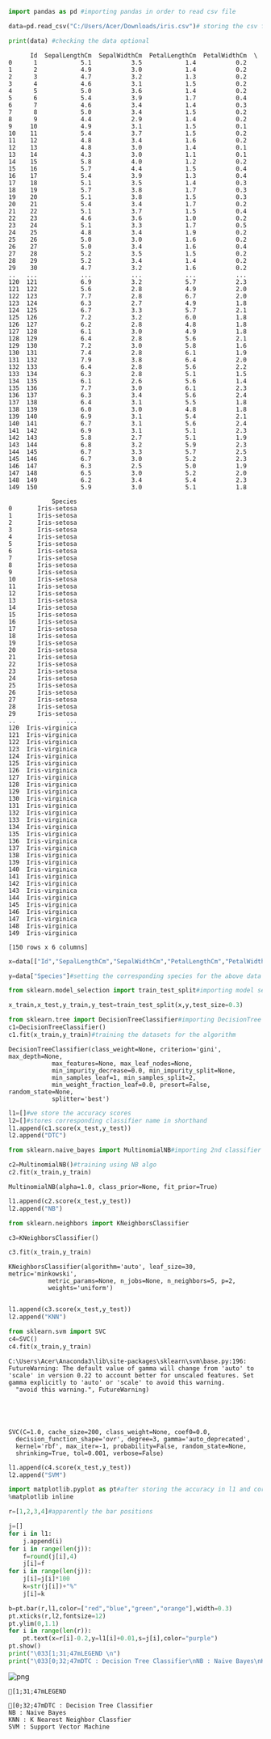 

```python
import pandas as pd #importing pandas in order to read csv file
```


```python
data=pd.read_csv("C:/Users/Acer/Downloads/iris.csv")# storing the csv file components in data variable
```


```python
print(data) #checking the data optional
```

          Id  SepalLengthCm  SepalWidthCm  PetalLengthCm  PetalWidthCm  \
    0      1            5.1           3.5            1.4           0.2   
    1      2            4.9           3.0            1.4           0.2   
    2      3            4.7           3.2            1.3           0.2   
    3      4            4.6           3.1            1.5           0.2   
    4      5            5.0           3.6            1.4           0.2   
    5      6            5.4           3.9            1.7           0.4   
    6      7            4.6           3.4            1.4           0.3   
    7      8            5.0           3.4            1.5           0.2   
    8      9            4.4           2.9            1.4           0.2   
    9     10            4.9           3.1            1.5           0.1   
    10    11            5.4           3.7            1.5           0.2   
    11    12            4.8           3.4            1.6           0.2   
    12    13            4.8           3.0            1.4           0.1   
    13    14            4.3           3.0            1.1           0.1   
    14    15            5.8           4.0            1.2           0.2   
    15    16            5.7           4.4            1.5           0.4   
    16    17            5.4           3.9            1.3           0.4   
    17    18            5.1           3.5            1.4           0.3   
    18    19            5.7           3.8            1.7           0.3   
    19    20            5.1           3.8            1.5           0.3   
    20    21            5.4           3.4            1.7           0.2   
    21    22            5.1           3.7            1.5           0.4   
    22    23            4.6           3.6            1.0           0.2   
    23    24            5.1           3.3            1.7           0.5   
    24    25            4.8           3.4            1.9           0.2   
    25    26            5.0           3.0            1.6           0.2   
    26    27            5.0           3.4            1.6           0.4   
    27    28            5.2           3.5            1.5           0.2   
    28    29            5.2           3.4            1.4           0.2   
    29    30            4.7           3.2            1.6           0.2   
    ..   ...            ...           ...            ...           ...   
    120  121            6.9           3.2            5.7           2.3   
    121  122            5.6           2.8            4.9           2.0   
    122  123            7.7           2.8            6.7           2.0   
    123  124            6.3           2.7            4.9           1.8   
    124  125            6.7           3.3            5.7           2.1   
    125  126            7.2           3.2            6.0           1.8   
    126  127            6.2           2.8            4.8           1.8   
    127  128            6.1           3.0            4.9           1.8   
    128  129            6.4           2.8            5.6           2.1   
    129  130            7.2           3.0            5.8           1.6   
    130  131            7.4           2.8            6.1           1.9   
    131  132            7.9           3.8            6.4           2.0   
    132  133            6.4           2.8            5.6           2.2   
    133  134            6.3           2.8            5.1           1.5   
    134  135            6.1           2.6            5.6           1.4   
    135  136            7.7           3.0            6.1           2.3   
    136  137            6.3           3.4            5.6           2.4   
    137  138            6.4           3.1            5.5           1.8   
    138  139            6.0           3.0            4.8           1.8   
    139  140            6.9           3.1            5.4           2.1   
    140  141            6.7           3.1            5.6           2.4   
    141  142            6.9           3.1            5.1           2.3   
    142  143            5.8           2.7            5.1           1.9   
    143  144            6.8           3.2            5.9           2.3   
    144  145            6.7           3.3            5.7           2.5   
    145  146            6.7           3.0            5.2           2.3   
    146  147            6.3           2.5            5.0           1.9   
    147  148            6.5           3.0            5.2           2.0   
    148  149            6.2           3.4            5.4           2.3   
    149  150            5.9           3.0            5.1           1.8   
    
                Species  
    0       Iris-setosa  
    1       Iris-setosa  
    2       Iris-setosa  
    3       Iris-setosa  
    4       Iris-setosa  
    5       Iris-setosa  
    6       Iris-setosa  
    7       Iris-setosa  
    8       Iris-setosa  
    9       Iris-setosa  
    10      Iris-setosa  
    11      Iris-setosa  
    12      Iris-setosa  
    13      Iris-setosa  
    14      Iris-setosa  
    15      Iris-setosa  
    16      Iris-setosa  
    17      Iris-setosa  
    18      Iris-setosa  
    19      Iris-setosa  
    20      Iris-setosa  
    21      Iris-setosa  
    22      Iris-setosa  
    23      Iris-setosa  
    24      Iris-setosa  
    25      Iris-setosa  
    26      Iris-setosa  
    27      Iris-setosa  
    28      Iris-setosa  
    29      Iris-setosa  
    ..              ...  
    120  Iris-virginica  
    121  Iris-virginica  
    122  Iris-virginica  
    123  Iris-virginica  
    124  Iris-virginica  
    125  Iris-virginica  
    126  Iris-virginica  
    127  Iris-virginica  
    128  Iris-virginica  
    129  Iris-virginica  
    130  Iris-virginica  
    131  Iris-virginica  
    132  Iris-virginica  
    133  Iris-virginica  
    134  Iris-virginica  
    135  Iris-virginica  
    136  Iris-virginica  
    137  Iris-virginica  
    138  Iris-virginica  
    139  Iris-virginica  
    140  Iris-virginica  
    141  Iris-virginica  
    142  Iris-virginica  
    143  Iris-virginica  
    144  Iris-virginica  
    145  Iris-virginica  
    146  Iris-virginica  
    147  Iris-virginica  
    148  Iris-virginica  
    149  Iris-virginica  
    
    [150 rows x 6 columns]
    


```python
x=data[["Id","SepalLengthCm","SepalWidthCm","PetalLengthCm","PetalWidthCm"]]#setting values for x i.e the features of the flower
```


```python
y=data["Species"]#setting the corresponding species for the above data
```


```python
from sklearn.model_selection import train_test_split#importing model selection for spliting data randomly into 70% training dataset and 30% testing
```


```python
x_train,x_test,y_train,y_test=train_test_split(x,y,test_size=0.3) 
```


```python
from sklearn.tree import DecisionTreeClassifier#importing DecisionTree Classifier algorithm
c1=DecisionTreeClassifier()
c1.fit(x_train,y_train)#training the datasets for the algorithm
```




    DecisionTreeClassifier(class_weight=None, criterion='gini', max_depth=None,
                max_features=None, max_leaf_nodes=None,
                min_impurity_decrease=0.0, min_impurity_split=None,
                min_samples_leaf=1, min_samples_split=2,
                min_weight_fraction_leaf=0.0, presort=False, random_state=None,
                splitter='best')




```python
l1=[]#we store the accuracy scores
l2=[]#stores corresponding classifier name in shorthand
l1.append(c1.score(x_test,y_test))
l2.append("DTC")
```


```python
from sklearn.naive_bayes import MultinomialNB#importing 2nd classifier algo
```


```python
c2=MultinomialNB()#training using NB algo
c2.fit(x_train,y_train)
```




    MultinomialNB(alpha=1.0, class_prior=None, fit_prior=True)




```python
l1.append(c2.score(x_test,y_test))
l2.append("NB")
```


```python
from sklearn.neighbors import KNeighborsClassifier
```


```python
c3=KNeighborsClassifier()
```


```python
c3.fit(x_train,y_train)

```




    KNeighborsClassifier(algorithm='auto', leaf_size=30, metric='minkowski',
               metric_params=None, n_jobs=None, n_neighbors=5, p=2,
               weights='uniform')




```python

```


```python
l1.append(c3.score(x_test,y_test))
l2.append("KNN")
```


```python
from sklearn.svm import SVC
c4=SVC()
c4.fit(x_train,y_train)
```

    C:\Users\Acer\Anaconda3\lib\site-packages\sklearn\svm\base.py:196: FutureWarning: The default value of gamma will change from 'auto' to 'scale' in version 0.22 to account better for unscaled features. Set gamma explicitly to 'auto' or 'scale' to avoid this warning.
      "avoid this warning.", FutureWarning)
    




    SVC(C=1.0, cache_size=200, class_weight=None, coef0=0.0,
      decision_function_shape='ovr', degree=3, gamma='auto_deprecated',
      kernel='rbf', max_iter=-1, probability=False, random_state=None,
      shrinking=True, tol=0.001, verbose=False)




```python
l1.append(c4.score(x_test,y_test))
l2.append("SVM")
```


```python
import matplotlib.pyplot as pt#after storing the accuracy in l1 and corresponding classifier in l2 we have to plot performance of each algo using bar graph
%matplotlib inline
```


```python
r=[1,2,3,4]#apparently the bar positions
```


```python
j=[]
for i in l1:
    j.append(i)
for i in range(len(j)):
    f=round(j[i],4)
    j[i]=f
for i in range(len(j)):
    j[i]=j[i]*100
    k=str(j[i])+"%"
    j[i]=k

```


```python
b=pt.bar(r,l1,color=["red","blue","green","orange"],width=0.3)
pt.xticks(r,l2,fontsize=12)
pt.ylim(0,1.1)
for i in range(len(r)):
    pt.text(x=r[i]-0.2,y=l1[i]+0.01,s=j[i],color="purple")
pt.show()
print("\033[1;31;47mLEGEND \n")
print("\033[0;32;47mDTC : Decision Tree Classifier\nNB : Naive Bayes\nKNN : K Nearest Neighbor Classfier\nSVM : Support Vector Machine")
```


![png](output_22_0.png)


    [1;31;47mLEGEND 
    
    [0;32;47mDTC : Decision Tree Classifier
    NB : Naive Bayes
    KNN : K Nearest Neighbor Classfier
    SVM : Support Vector Machine
    


```python

```

